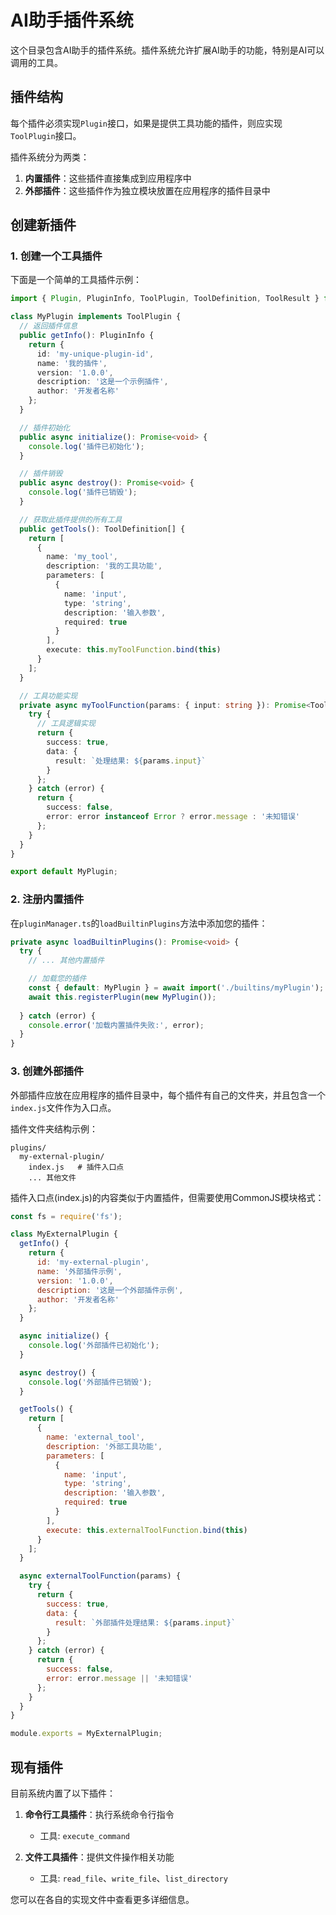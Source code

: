 # AI助手插件系统

这个目录包含AI助手的插件系统。插件系统允许扩展AI助手的功能，特别是AI可以调用的工具。

## 插件结构

每个插件必须实现`Plugin`接口，如果是提供工具功能的插件，则应实现`ToolPlugin`接口。

插件系统分为两类：
1. **内置插件**：这些插件直接集成到应用程序中
2. **外部插件**：这些插件作为独立模块放置在应用程序的插件目录中

## 创建新插件

### 1. 创建一个工具插件

下面是一个简单的工具插件示例：

```typescript
import { Plugin, PluginInfo, ToolPlugin, ToolDefinition, ToolResult } from '../pluginInterface';

class MyPlugin implements ToolPlugin {
  // 返回插件信息
  public getInfo(): PluginInfo {
    return {
      id: 'my-unique-plugin-id',
      name: '我的插件',
      version: '1.0.0',
      description: '这是一个示例插件',
      author: '开发者名称'
    };
  }

  // 插件初始化
  public async initialize(): Promise<void> {
    console.log('插件已初始化');
  }

  // 插件销毁
  public async destroy(): Promise<void> {
    console.log('插件已销毁');
  }

  // 获取此插件提供的所有工具
  public getTools(): ToolDefinition[] {
    return [
      {
        name: 'my_tool',
        description: '我的工具功能',
        parameters: [
          {
            name: 'input',
            type: 'string',
            description: '输入参数',
            required: true
          }
        ],
        execute: this.myToolFunction.bind(this)
      }
    ];
  }

  // 工具功能实现
  private async myToolFunction(params: { input: string }): Promise<ToolResult> {
    try {
      // 工具逻辑实现
      return {
        success: true,
        data: {
          result: `处理结果: ${params.input}`
        }
      };
    } catch (error) {
      return {
        success: false,
        error: error instanceof Error ? error.message : '未知错误'
      };
    }
  }
}

export default MyPlugin;
```

### 2. 注册内置插件

在`pluginManager.ts`的`loadBuiltinPlugins`方法中添加您的插件：

```typescript
private async loadBuiltinPlugins(): Promise<void> {
  try {
    // ... 其他内置插件

    // 加载您的插件
    const { default: MyPlugin } = await import('./builtins/myPlugin');
    await this.registerPlugin(new MyPlugin());
    
  } catch (error) {
    console.error('加载内置插件失败:', error);
  }
}
```

### 3. 创建外部插件

外部插件应放在应用程序的插件目录中，每个插件有自己的文件夹，并且包含一个`index.js`文件作为入口点。

插件文件夹结构示例：
```
plugins/
  my-external-plugin/
    index.js   # 插件入口点
    ... 其他文件
```

插件入口点(index.js)的内容类似于内置插件，但需要使用CommonJS模块格式：

```javascript
const fs = require('fs');

class MyExternalPlugin {
  getInfo() {
    return {
      id: 'my-external-plugin',
      name: '外部插件示例',
      version: '1.0.0',
      description: '这是一个外部插件示例',
      author: '开发者名称'
    };
  }

  async initialize() {
    console.log('外部插件已初始化');
  }

  async destroy() {
    console.log('外部插件已销毁');
  }

  getTools() {
    return [
      {
        name: 'external_tool',
        description: '外部工具功能',
        parameters: [
          {
            name: 'input',
            type: 'string',
            description: '输入参数',
            required: true
          }
        ],
        execute: this.externalToolFunction.bind(this)
      }
    ];
  }

  async externalToolFunction(params) {
    try {
      return {
        success: true,
        data: {
          result: `外部插件处理结果: ${params.input}`
        }
      };
    } catch (error) {
      return {
        success: false,
        error: error.message || '未知错误'
      };
    }
  }
}

module.exports = MyExternalPlugin;
```

## 现有插件

目前系统内置了以下插件：

1. **命令行工具插件**：执行系统命令行指令
   - 工具: `execute_command`
   
2. **文件工具插件**：提供文件操作相关功能
   - 工具: `read_file`、`write_file`、`list_directory`

您可以在各自的实现文件中查看更多详细信息。
